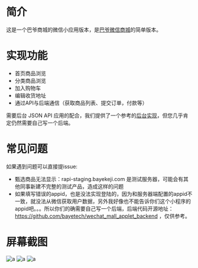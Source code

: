# 简介

这是一个巴爷商城的微信小应用版本，是[巴爷微信商城](https://wechat.bayekeji.com)的简单版本。

# 实现功能

* 首页商品浏览
* 分类商品浏览
* 加入购物车
* 编辑收货地址
* 通过API与后端通信（获取商品列表、提交订单，付款等）

需要后台 JSON API 应用的配合，我们提供了一个参考的[后台实现](https://github.com/bayetech/wechat_mall_applet_backend)，但您几乎肯定仍然需要自己写一个后端。

# 常见问题

如果遇到问题可以直接提issue:

 - 甄选商品无法显示：rapi-staging.bayekeji.com 是测试服务器，可能会有其他同事新建不完整的测试产品，造成这样的问题
 - 如果填写错误的appid，也是没法实现登陆的，因为和服务器端配置的appid不一致，就没法从微信获取用户数据，另外我好像也不能告诉你们这个小程序的appid吧。。。所以你们的确需要自己写一个后端，后端代码开源地址：https://github.com/bayetech/wechat_mall_applet_backend ，仅供参考。


# 屏幕截图

![a](http://although2013.com/images/wechat_applet_1.png)
![a](http://although2013.com/images/wechat_applet_2.png)
![a](http://although2013.com/images/wechat_applet_3.png)
